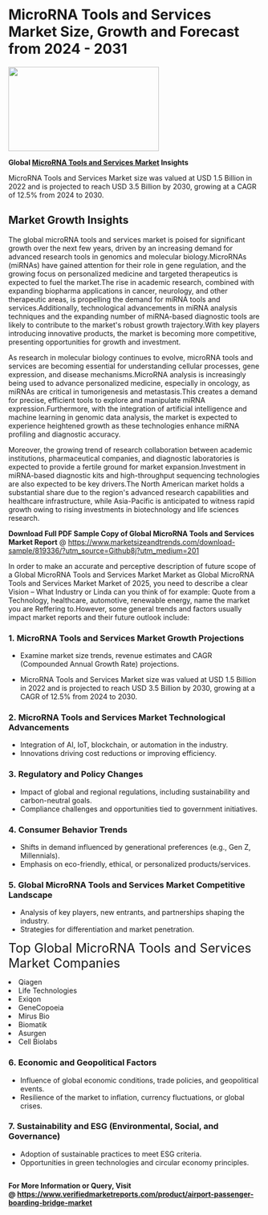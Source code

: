 <H1>MicroRNA Tools and Services Market Size, Growth and Forecast from 2024 - 2031</H1><img class="aligncenter size-medium wp-image-584254" src="https://thirdeyenews.in/wp-content/uploads/2024/09/Global-Market-Research-300x168.jpeg" alt="" width="300" height="168" /><p><strong>Global&nbsp;<a href="https://www.marketsizeandtrends.com/download-sample/819336/?utm_source=Github8j?utm_medium=201">MicroRNA Tools and Services Market</a> Insights</strong></p><p>MicroRNA Tools and Services Market size was valued at USD 1.5 Billion in 2022 and is projected to reach USD 3.5 Billion by 2030, growing at a CAGR of 12.5% from 2024 to 2030.</p><p><h2>Market Growth Insights</h2> <p>The global microRNA tools and services market is poised for significant growth over the next few years, driven by an increasing demand for advanced research tools in genomics and molecular biology.MicroRNAs (miRNAs) have gained attention for their role in gene regulation, and the growing focus on personalized medicine and targeted therapeutics is expected to fuel the market.The rise in academic research, combined with expanding biopharma applications in cancer, neurology, and other therapeutic areas, is propelling the demand for miRNA tools and services.Additionally, technological advancements in miRNA analysis techniques and the expanding number of miRNA-based diagnostic tools are likely to contribute to the market's robust growth trajectory.With key players introducing innovative products, the market is becoming more competitive, presenting opportunities for growth and investment.</p> <p>As research in molecular biology continues to evolve, microRNA tools and services are becoming essential for understanding cellular processes, gene expression, and disease mechanisms.MicroRNA analysis is increasingly being used to advance personalized medicine, especially in oncology, as miRNAs are critical in tumorigenesis and metastasis.This creates a demand for precise, efficient tools to explore and manipulate miRNA expression.Furthermore, with the integration of artificial intelligence and machine learning in genomic data analysis, the market is expected to experience heightened growth as these technologies enhance miRNA profiling and diagnostic accuracy.</p> <p>Moreover, the growing trend of research collaboration between academic institutions, pharmaceutical companies, and diagnostic laboratories is expected to provide a fertile ground for market expansion.Investment in miRNA-based diagnostic kits and high-throughput sequencing technologies are also expected to be key drivers.The North American market holds a substantial share due to the region's advanced research capabilities and healthcare infrastructure, while Asia-Pacific is anticipated to witness rapid growth owing to rising investments in biotechnology and life sciences research.</p> <p><span class=""><strong>Download Full PDF Sample Copy of Global MicroRNA Tools and Services Market Report</strong> @ <a href="https://www.marketsizeandtrends.com/download-sample/819336/?utm_source=Github8j?utm_medium=201" target="_blank">https://www.marketsizeandtrends.com/download-sample/819336/?utm_source=Github8j?utm_medium=201</a></span></p><p>In order to make an accurate and perceptive description of future scope of a Global&nbsp;MicroRNA Tools and Services Market Market as Global&nbsp;MicroRNA Tools and Services Market Market of 2025, you need to describe a clear Vision &ndash; What Industry or Linda can you think of for example: Quote from a Technology, healthcare, automotive, renewable energy, name the market you are Reffering to.However, some general trends and factors usually impact market reports and their future outlook include:</p><h3>1.&nbsp;<strong>MicroRNA Tools and Services Market Growth Projections</strong></h3><ul><li>Examine market size trends, revenue estimates and CAGR (Compounded Annual Growth Rate) projections.</li><li><p>MicroRNA Tools and Services Market size was valued at USD 1.5 Billion in 2022 and is projected to reach USD 3.5 Billion by 2030, growing at a CAGR of 12.5% from 2024 to 2030.</p></li></ul><h3>2.&nbsp;<strong>MicroRNA Tools and Services Market Technological Advancements</strong></h3><ul><li>Integration of AI, IoT, blockchain, or automation in the industry.</li><li>Innovations driving cost reductions or improving efficiency.</li></ul><h3>3.&nbsp;<strong>Regulatory and Policy Changes</strong></h3><ul><li>Impact of global and regional regulations, including sustainability and carbon-neutral goals.</li><li>Compliance challenges and opportunities tied to government initiatives.</li></ul><h3>4.&nbsp;<strong>Consumer Behavior Trends</strong></h3><ul><li>Shifts in demand influenced by generational preferences (e.g., Gen Z, Millennials).</li><li>Emphasis on eco-friendly, ethical, or personalized products/services.</li></ul><h3>5.&nbsp;<strong>Global MicroRNA Tools and Services Market Competitive Landscape</strong></h3><ul><li>Analysis of key players, new entrants, and partnerships shaping the industry.</li><li>Strategies for differentiation and market penetration.</li></ul><p data-pm-slice="1 1 []"><span style="color: inherit; font-family: inherit; font-size: 25px;">Top Global MicroRNA Tools and Services Market Companies</span></p><div class="" data-test-id=""><p><li>Qiagen</li><li> Life Technologies</li><li> Exiqon</li><li> GeneCopoeia</li><li> Mirus Bio</li><li> Biomatik</li><li> Asurgen</li><li> Cell Biolabs</li></p></div><h3>6.&nbsp;<strong>Economic and Geopolitical Factors</strong></h3><ul><li>Influence of global economic conditions, trade policies, and geopolitical events.</li><li>Resilience of the market to inflation, currency fluctuations, or global crises.</li></ul><h3>7.&nbsp;<strong>Sustainability and ESG (Environmental, Social, and Governance)</strong></h3><ul><li>Adoption of sustainable practices to meet ESG criteria.</li><li>Opportunities in green technologies and circular economy principles.</li></ul><h2><strong style="font-size: 14px;">For More Information or Query, Visit @&nbsp;</strong><a style="background-color: #ffffff; font-size: 14px;" href="https://www.marketsizeandtrends.com/report/microrna-tools-and-services-market/" target="_blank">https://www.verifiedmarketreports.com/product/airport-passenger-boarding-bridge-market</a></h2>